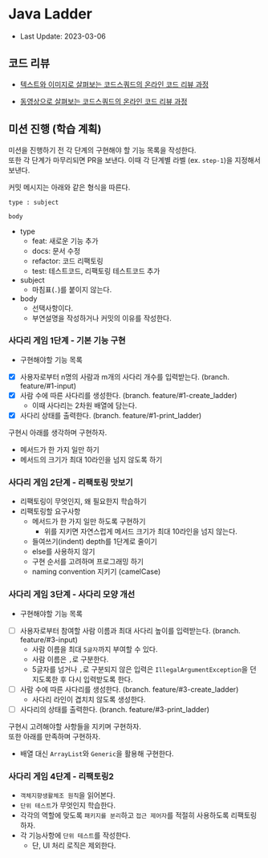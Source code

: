 # Java Ladder

- Last Update: 2023-03-06

## 코드 리뷰

* [텍스트와 이미지로 살펴보는 코드스쿼드의 온라인 코드 리뷰 과정](https://github.com/code-squad/codesquad-docs/blob/master/codereview/README.md)

* [동영상으로 살펴보는 코드스쿼드의 온라인 코드 리뷰 과정](https://youtube.com/watch?v=lFinZfu3QO0&si=EnSIkaIECMiOmarE)

## 미션 진행 (학습 계획)

미션을 진행하기 전 각 단계의 구현해야 할 기능 목록을 작성한다.<br>
또한 각 단계가 마무리되면 PR을 보낸다.
이때 각 단계별 라벨 (ex. `step-1`)을 지정해서 보낸다.

커밋 메시지는 아래와 같은 형식을 따른다.

```
type : subject

body 
```

* type
    * feat: 새로운 기능 추가
    * docs: 문서 수정
    * refactor: 코드 리팩토링
    * test: 테스트코드, 리팩토링 테스트코드 추가
* subject
    * 마침표(`.`)를 붙이지 않는다.
* body
    * 선택사항이다.
    * 부연설명을 작성하거나 커밋의 이유를 작성한다.

### 사다리 게임 1단계 - 기본 기능 구현

* 구현해야할 기능 목록
* [x] 사용자로부터 n명의 사람과 m개의 사다리 개수를 입력받는다. (branch. feature/#1-input)
* [x] 사람 수에 따른 사다리를 생성한다. (branch. feature/#1-create_ladder)
    * 이때 사다리는 2차원 배열에 담는다.
* [x] 사다리 상태를 출력한다. (branch. feature/#1-print_ladder)

구현시 아래를 생각하며 구현하자.

* 메서드가 한 가지 일만 하기
* 메서드의 크기가 최대 10라인을 넘지 않도록 하기

### 사다리 게임 2단계 - 리팩토링 맛보기

* 리팩토링이 무엇인지, 왜 필요한지 학습하기
* 리팩토링할 요구사항
    * 메서드가 한 가지 일만 하도록 구현하기
        * 위를 지키면 자연스럽게 메서드 크기가 최대 10라인을 넘지 않는다.
    * 들여쓰기(indent) depth를 1단계로 줄이기
    * else를 사용하지 않기
    * 구현 순서를 고려하며 프로그래밍 하기
    * naming convention 지키기 (camelCase)

### 사다리 게임 3단계 - 사다리 모양 개선

* 구현해야할 기능 목록
* [ ] 사용자로부터 참여할 사람 이름과 최대 사다리 높이를 입력받는다. (branch. feature/#3-input)
    * 사람 이름을 최대 `5글자`까지 부여할 수 있다.
    * 사람 이름은 `,`로 구분한다.
    * 5글자를 넘거나 `,`로 구분되지 않은 입력은 `IllegalArgumentException`을 던지도록한 후 다시 입력받도록 한다.
* [ ] 사람 수에 따른 사다리를 생성한다. (branch. feature/#3-create_ladder)
    * 사다리 라인이 겹치치 않도록 생성한다.
* [ ] 사다리의 상태를 출력한다. (branch. feature/#3-print_ladder)

구현시 고려해야할 사항들을 지키며 구현하자.<br>
또한 아래를 만족하며 구현하자.

* 배열 대신 `ArrayList`와 `Generic`을 활용해 구현한다.

### 사다리 게임 4단계 - 리팩토링2

* `객체지향생활체조 원칙`을 읽어본다.
* `단위 테스트`가 무엇인지 학습한다.
* 각각의 역할에 맞도록 `패키지를 분리`하고 `접근 제어자`를 적절히 사용하도록 리팩토링하자.
* 각 기능사항에 `단위 테스트`를 작성한다.
    * 단, UI 처리 로직은 제외한다.

